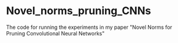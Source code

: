 # Novel_norms_pruning_CNNs
The code for running the experiments in my paper "Novel Norms for Pruning Convolutional Neural Networks"
